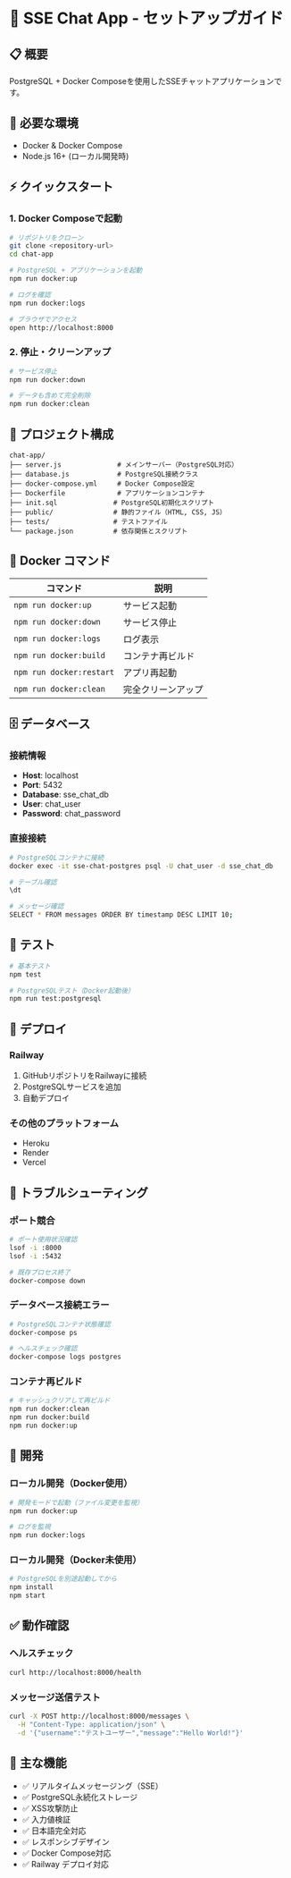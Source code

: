 # 🚀 SSE Chat App - セットアップガイド

## 📋 概要

PostgreSQL + Docker Composeを使用したSSEチャットアプリケーションです。

## 🔧 必要な環境

- Docker & Docker Compose
- Node.js 16+ (ローカル開発時)

## ⚡ クイックスタート

### 1. Docker Composeで起動

```bash
# リポジトリをクローン
git clone <repository-url>
cd chat-app

# PostgreSQL + アプリケーションを起動
npm run docker:up

# ログを確認
npm run docker:logs

# ブラウザでアクセス
open http://localhost:8000
```

### 2. 停止・クリーンアップ

```bash
# サービス停止
npm run docker:down

# データも含めて完全削除
npm run docker:clean
```

## 📁 プロジェクト構成

```
chat-app/
├── server.js              # メインサーバー（PostgreSQL対応）
├── database.js            # PostgreSQL接続クラス
├── docker-compose.yml     # Docker Compose設定
├── Dockerfile             # アプリケーションコンテナ
├── init.sql              # PostgreSQL初期化スクリプト
├── public/               # 静的ファイル（HTML, CSS, JS）
├── tests/                # テストファイル
└── package.json          # 依存関係とスクリプト
```

## 🐳 Docker コマンド

| コマンド | 説明 |
|----------|------|
| `npm run docker:up` | サービス起動 |
| `npm run docker:down` | サービス停止 |
| `npm run docker:logs` | ログ表示 |
| `npm run docker:build` | コンテナ再ビルド |
| `npm run docker:restart` | アプリ再起動 |
| `npm run docker:clean` | 完全クリーンアップ |

## 🗄️ データベース

### 接続情報
- **Host**: localhost
- **Port**: 5432
- **Database**: sse_chat_db
- **User**: chat_user
- **Password**: chat_password

### 直接接続
```bash
# PostgreSQLコンテナに接続
docker exec -it sse-chat-postgres psql -U chat_user -d sse_chat_db

# テーブル確認
\dt

# メッセージ確認
SELECT * FROM messages ORDER BY timestamp DESC LIMIT 10;
```

## 🧪 テスト

```bash
# 基本テスト
npm test

# PostgreSQLテスト（Docker起動後）
npm run test:postgresql
```

## 🚀 デプロイ

### Railway
1. GitHubリポジトリをRailwayに接続
2. PostgreSQLサービスを追加
3. 自動デプロイ

### その他のプラットフォーム
- Heroku
- Render
- Vercel

## 🔧 トラブルシューティング

### ポート競合
```bash
# ポート使用状況確認
lsof -i :8000
lsof -i :5432

# 既存プロセス終了
docker-compose down
```

### データベース接続エラー
```bash
# PostgreSQLコンテナ状態確認
docker-compose ps

# ヘルスチェック確認
docker-compose logs postgres
```

### コンテナ再ビルド
```bash
# キャッシュクリアして再ビルド
npm run docker:clean
npm run docker:build
npm run docker:up
```

## 📝 開発

### ローカル開発（Docker使用）
```bash
# 開発モードで起動（ファイル変更を監視）
npm run docker:up

# ログを監視
npm run docker:logs
```

### ローカル開発（Docker未使用）
```bash
# PostgreSQLを別途起動してから
npm install
npm start
```

## ✅ 動作確認

### ヘルスチェック
```bash
curl http://localhost:8000/health
```

### メッセージ送信テスト
```bash
curl -X POST http://localhost:8000/messages \
  -H "Content-Type: application/json" \
  -d '{"username":"テストユーザー","message":"Hello World!"}'
```

## 🎯 主な機能

- ✅ リアルタイムメッセージング（SSE）
- ✅ PostgreSQL永続化ストレージ
- ✅ XSS攻撃防止
- ✅ 入力値検証
- ✅ 日本語完全対応
- ✅ レスポンシブデザイン
- ✅ Docker Compose対応
- ✅ Railway デプロイ対応